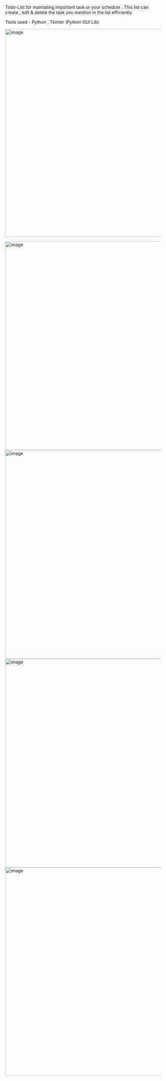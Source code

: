 Todo-List for maintating important task or your schedule . This list can create , edit & delete the task you mention in the list efficiently 

Tools used - Python , Tkinter (Python GUI Lib)

<img width="671" alt="image" src="https://github.com/insatiable-apex/Codsoft-Internship/assets/77205366/b908eb27-9ebe-4c69-b0a8-8bcbc3e2153e"><br />

<img width="673" alt="image" src="https://github.com/insatiable-apex/Codsoft-Internship/assets/77205366/cac986e8-c2a7-4b9d-a95f-2f6dc6f5e432">
<br>
<img width="673" alt="image" src="https://github.com/insatiable-apex/Codsoft-Internship/assets/77205366/9480b352-76f8-4119-883e-6df36beedb8a">
<br>
<img width="673" alt="image" src="https://github.com/insatiable-apex/Codsoft-Internship/assets/77205366/d967fad1-00af-4836-9d46-0377b2b818d3">
<br>
<img width="672" alt="image" src="https://github.com/insatiable-apex/Codsoft-Internship/assets/77205366/6765e4fa-6ef4-410b-b513-f52c752190d1">




